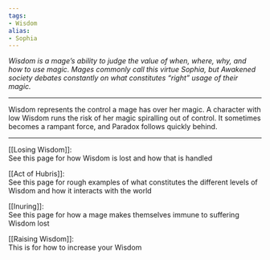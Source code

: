 ```yaml
---
tags:
- Wisdom
alias:
- Sophia
---
```


_Wisdom is a mage’s ability to judge the value of when, where, why, and how to use magic. Mages commonly call this virtue Sophia, but Awakened society debates constantly on what constitutes “right” usage of their magic._

---

Wisdom represents the control a mage has over her magic. A character with low Wisdom runs the risk of her magic spiralling out of control. It sometimes becomes a rampant force, and Paradox follows quickly behind.

---

[[Losing Wisdom]]: \
See this page for how Wisdom is lost and how that is handled

[[Act of Hubris]]: \
See this page for rough examples of what constitutes the different levels of Wisdom and how it interacts with the world

[[Inuring]]: \
See this page for how a mage makes themselves immune to suffering Wisdom lost

[[Raising Wisdom]]: \
This is for how to increase your Wisdom